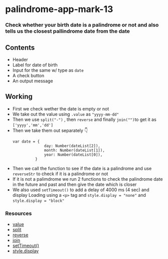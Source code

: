# palindrome-app-mark-13
### Check whether your birth date is a palindrome or not and also tells us the closest pallindrome date from the date

## Contents 
- Header 
- Label for date of birth 
- Input for the same w/ type as `date`
- A check button 
- An output message

## Working
- First we check wether the date is empty or not
- We take out the value using `.value` as `"yyyy-mm-dd"`
- Then we use `split("-")` , then `reverse` and finally `join("")`to get it as `['yyyy','mm','dd']`
- Then we take them out separately 👇
  ```
  var date = {
                day: Number(dateList[2]),
                month: Number(dateList[1]),
                year: Number(dateList[0]),
            }
   ```
- Then we call the function to see if the date is a palindrome and use `reverseStr` to check if it is a palindrome or not
- If it is not a palimdrome we run 2 functions to check the palindrome date in the future and past and then give the date which is closer
- We also used `setTimeout()` to add a delay of 4000 ms (4 sec) and display Loading using a `<p>` tag and `style.display = "none"` and `style.display = "block"`

### Resources
- [value](https://www.w3schools.com/jsref/prop_text_value.asp)
- [split](https://developer.mozilla.org/en-US/docs/Web/JavaScript/Reference/Global_Objects/String/split)
- [reverse](https://www.w3schools.com/jsref/jsref_reverse.asp)
- [join](https://developer.mozilla.org/en-US/docs/Web/JavaScript/Reference/Global_Objects/Array/join)
- [setTimeout()](https://www.w3schools.com/jsref/met_win_settimeout.asp)
- [style.display](https://www.w3schools.com/jsref/prop_style_display.asp)
